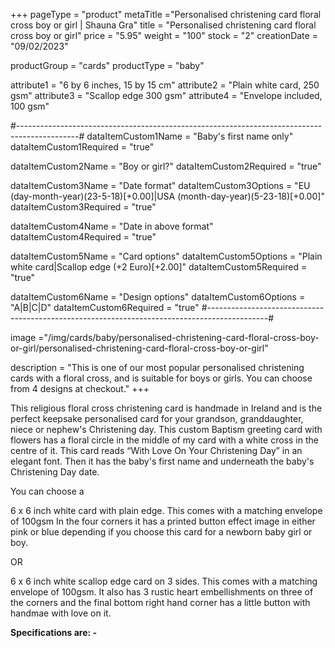+++
pageType = "product"
metaTitle ="Personalised christening card floral cross boy or girl | Shauna Gra"
title = "Personalised christening card floral cross boy or girl"
price = "5.95"
weight = "100"
stock = "2"
creationDate = "09/02/2023"

productGroup = "cards"
productType = "baby"

attribute1 = "6 by 6 inches, 15 by 15 cm" 
attribute2 = "Plain white card, 250 gsm"
attribute3 = "Scallop edge 300 gsm"
attribute4 = "Envelope included, 100 gsm"

#---------------------------------------------------------------------------------------------#
dataItemCustom1Name = "Baby's first name only"
dataItemCustom1Required = "true"

dataItemCustom2Name = "Boy or girl?"
dataItemCustom2Required = "true"

dataItemCustom3Name = "Date format"
dataItemCustom3Options = "EU (day-month-year)(23-5-18)[+0.00]|USA (month-day-year)(5-23-18)[+0.00]"
dataItemCustom3Required = "true"

dataItemCustom4Name = "Date in above format"
dataItemCustom4Required = "true"

dataItemCustom5Name = "Card options"
dataItemCustom5Options = "Plain white card|Scallop edge (+2 Euro)[+2.00]"
dataItemCustom5Required = "true"

dataItemCustom6Name = "Design options"
dataItemCustom6Options = "A|B|C|D"
dataItemCustom6Required = "true"
#---------------------------------------------------------------------------------------------#
 
image ="/img/cards/baby/personalised-christening-card-floral-cross-boy-or-girl/personalised-christening-card-floral-cross-boy-or-girl"
 
description = "This is one of our most popular personalised christening cards with a floral cross, and is suitable for boys or girls. You can choose from 4 designs at checkout."
+++

This religious floral cross christening card is handmade in Ireland and is the perfect keepsake personalised card for your grandson, granddaughter, niece or nephew's Christening day. This custom Baptism greeting card with flowers has a floral circle in the middle of my card with a white cross in the centre of it. This card reads “With Love On Your Christening Day” in an elegant font. Then it has the baby's first name and underneath the baby's Christening Day date.

You can choose a

6 x 6 inch white card with plain edge. This comes with a matching envelope of 100gsm In the four corners it has a printed button effect image in either pink or blue depending if you choose this card for a newborn baby girl or boy.

OR

6 x 6 inch white scallop edge card on 3 sides. This comes with a matching envelope of 100gsm. It also has 3 rustic heart embellishments on three of the corners and the final bottom right hand corner has a little button with handmae with love on it.

**Specifications are: -**
